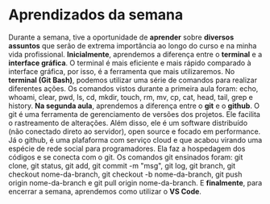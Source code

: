 # Aprendizados da semana
Durante a semana, tive a oportunidade de **aprender** sobre **diversos assuntos** que serão de extrema importância ao longo do curso e na minha vida profissional.
**Inicialmente**, aprendemos a diferença entre o **terminal** e a **interface gráfica**. O terminal é mais eficiente e mais rápido comparado à interface gráfica, por isso, é a ferramenta que mais utilizaremos.
No **terminal (Git Bash)**, podemos utilizar uma série de comandos para realizar diferentes ações. Os comandos vistos durante a primeira aula foram: echo, whoami, clear, pwd, ls, cd, mkdir, touch, rm, mv, cp, cat, head, tail, grep e history.
**Na segunda aula**, aprendemos a diferença entre o **git** e o **github**. O git é uma ferramenta de gerenciamento de versões dos projetos. Ele facilita o rastreamento de alterações. Além disso, ele é um software distribuído (não conectado direto ao servidor), open source e focado em performance.
Já o github, é uma plafaforma com serviço cloud e que acabou virando uma espécie de rede social para programadores. Ela faz a hospedagem dos códigos e se conecta com o git.
Os comandos git ensinados foram: git clone, git status, git add, git commit -m "msg", git log, git branch, git checkout nome-da-branch, git checkout -b nome-da-branch, git push origin nome-da-branch e git pull origin nome-da-branch.
E **finalmente**, para encerrar a semana, aprendemos como utilizar o **VS Code**.